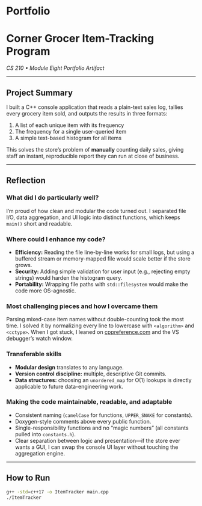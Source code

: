# Portfolio
# Corner Grocer Item-Tracking Program  
_CS 210 • Module Eight Portfolio Artifact_

---

## Project Summary  
I built a C++ console application that reads a plain-text sales log, tallies every grocery item sold, and outputs the results in three formats:  
1. A list of each unique item with its frequency  
2. The frequency for a single user-queried item  
3. A simple text-based histogram for all items  

This solves the store’s problem of **manually** counting daily sales, giving staff an instant, reproducible report they can run at close of business.

---

## Reflection

### What did I do particularly well?  
I’m proud of how clean and modular the code turned out. I separated file I/O, data aggregation, and UI logic into distinct functions, which keeps `main()` short and readable.

### Where could I enhance my code?  
*   **Efficiency:** Reading the file line-by-line works for small logs, but using a buffered stream or memory-mapped file would scale better if the store grows.  
*   **Security:** Adding simple validation for user input (e.g., rejecting empty strings) would harden the histogram query.  
*   **Portability:** Wrapping file paths with `std::filesystem` would make the code more OS-agnostic.

### Most challenging pieces and how I overcame them  
Parsing mixed-case item names without double-counting took the most time. I solved it by normalizing every line to lowercase with `<algorithm>` and `<cctype>`. When I got stuck, I leaned on [cppreference.com](https://en.cppreference.com) and the VS debugger’s watch window.

### Transferable skills  
*   **Modular design** translates to any language.  
*   **Version control discipline:** multiple, descriptive Git commits.  
*   **Data structures:** choosing an `unordered_map` for O(1) lookups is directly applicable to future data-engineering work.

### Making the code maintainable, readable, and adaptable  
*   Consistent naming (`camelCase` for functions, `UPPER_SNAKE` for constants).  
*   Doxygen-style comments above every public function.  
*   Single-responsibility functions and no “magic numbers” (all constants pulled into `constants.h`).  
*   Clear separation between logic and presentation—if the store ever wants a GUI, I can swap the console UI layer without touching the aggregation engine.

---

## How to Run

```bash
g++ -std=c++17 -o ItemTracker main.cpp
./ItemTracker

